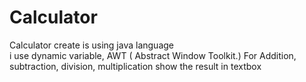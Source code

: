 # Calculator
Calculator create is using java language  <br> i use dynamic  variable, AWT ( Abstract Window Toolkit.) For Addition, subtraction, division, multiplication  show the result in textbox
